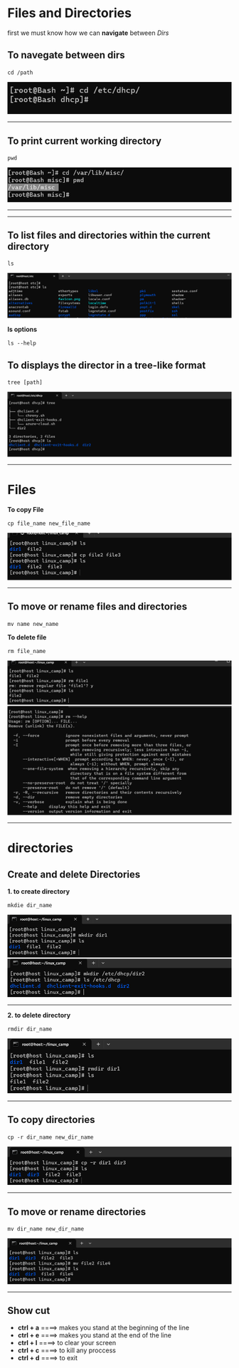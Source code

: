# Files and Directories

first we must know how we can **navigate** between _Dirs_

## To navegate between dirs

```
cd /path
```

![image1](./assets/images/cd.png)

---

## To print current working directory

```
pwd
```

![image1](./assets/images/pwd.png)

---

---

## To list files and directories within the current directory

```
ls
```

![Alt text](./assets/images/ls.png)

**ls options**

```
ls --help
```

## To displays the director in a tree-like format

```
tree [path]
```

![Alt text](./assets/images/tree.png)

---

# Files

**To copy File**

```
cp file_name new_file_name
```

![Alt text](./assets/images/cp_file.png)

---

## To move or rename files and directories

```
mv name new_name
```

**To delete file**

```
rm file_name
```

![Alt text](./assets/images/rm_f.png)
![image](./assets/images/rm_help.png)

---

# directories

## Create and delete Directories

**1. to create directory**

```
mkdie dir_name

```

![image1](./assets/images/mkdir.png)
![image1](./assets/images/mkdir2.png)

---

**2. to delete directory**

```
rmdir dir_name
```

![image1](./assets/images/rmdir.png)

---

## To copy directories

```
cp -r dir_name new_dir_name
```

![Alt text](./assets/images/cp_dir.png)

---

## To move or rename directories

```
mv dir_name new_dir_name
```

![Alt text](./assets/images/mv.png)

---

## Show cut

- **ctrl + a** ====> makes you stand at the beginning of the line
- **ctrl + e** ====> makes you stand at the end of the line
- **ctrl + l** ====> to clear your screen
- **ctrl + c** ====> to kill any proccess
- **ctrl + d** ====> to exit
